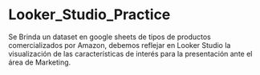 # Looker_Studio_Practice
Se Brinda un dataset en google sheets de tipos de productos comercializados por Amazon, debemos reflejar en Looker Studio la visualización de las características de interés para la presentación ante el área de Marketing.
